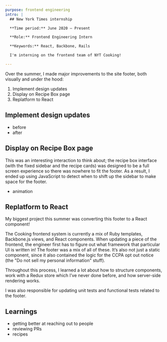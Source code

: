 ```yaml
---
purpose: frontend engineering
intro: |
  ## New York Times internship

  **Time period:** June 2020 – Present

  **Role:** Frontend Engineering Intern

  **Keywords:** React, Backbone, Rails

  I'm interning on the frontend team of NYT Cooking!

---
```



Over the summer, I made major improvements to the site footer, both visually and under the hood:

1. Implement design updates
2. Display on Recipe Box page
3. Replatform to React


## Implement design updates
- before
- after


## Display on Recipe Box page
This was an interesting interaction to think about; the recipe box interface (with the fixed sidebar and the recipe cards) was designed to be a full screen experience so there was nowhere to fit the footer. As a result, I ended up using JavaScript to detect when to shift up the sidebar to make space for the footer.
- animation


## Replatform to React
My biggest project this summer was converting this footer to a React component!

The Cooking frontend system is currently a mix of Ruby templates, Backbone.js views, and React components. When updating a piece of the frontend, the engineer first has to figure out what framework that particular UI is written in! The footer was a mix of all of these. It’s also not just a static component, since it also contained the logic for the CCPA opt out notice (the "Do not sell my personal information" stuff).

Throughout this process, I learned a lot about how to structure components, work with a Redux store which I’ve never done before, and how server-side rendering works.

I was also responsible for updating unit tests and functional tests related to the footer.


## Learnings
- getting better at reaching out to people
- reviewing PRs
- recipes
